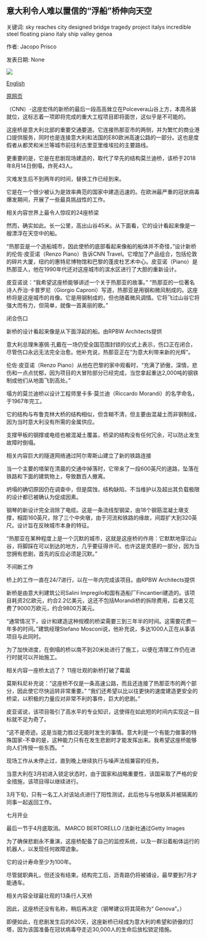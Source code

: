 ## 意大利令人难以置信的“浮船”桥伸向天空

关键词: sky reaches city designed bridge tragedy project italys incredible steel floating piano italy ship valley genoa

作者: Jacopo Prisco

发表日期: None

![](https://cdn.cnn.com/cnnnext/dam/assets/200501142530-bridge-x-section-1-super-tease.jpg)

[English](Italy%27s%20incredible%20%27floating%20ship%27%20bridge%20reaches%20for%20the%20sky.md)

[原网页](https://edition.cnn.com/travel/article/italy-genoa-new-bridge/index.html)

（CNN）-这座宏伟的新桥的最后一段高高耸立在Polcevera山谷上方，本周吊装就位，这标志着一项即将完成的重大工程项目即将面世，这似乎是不可能的。

这座桥是意大利北部的重要交通要道。它连接热那亚市的两侧，并为繁忙的商业港口提供服务，同时也是连接意大利和法国的E80欧洲高速公路的一部分。这也是度假者从都灵和米兰等城市前往利古里亚里维埃拉的主要路线。

更重要的是，它是在悲剧现场建造的，取代了早先的结构莫兰迪桥，该桥于2018年8月14日倒塌，炸死43人。

灾难发生后不到两年的时间，替换工作已经到来。

它是在一个很少被认为是效率典范的国家中建造迅速的。在欧洲最严重的冠状病毒爆发期间，开展了一些最具挑战性的工作。

相关内容世界上最令人惊叹的24座桥梁

然而，确实如此。长一公里，高出山谷45米。从下面看，它的设计看起来像是一艘漂浮在天空中的船。

“热那亚是一个造船城市，因此使桥的底部看起来像船的船体并不奇怪，”设计新桥的伦佐·皮亚诺（Renzo Piano）告诉CNN Travel。它增加了产品组合，包括伦敦的碎片大厦，纽约的惠特尼博物馆和巴黎的蓬皮杜艺术中心。皮亚诺（Piano）是热那亚人，他在1990年代还对这座城市的滨水区进行了大胆的重新设计。

皮亚诺说：“我希望这座桥能够讲述一个关于热那亚的故事。” “热那亚的一位著名诗人乔治·卡普罗尼（Giorgio Caproni）写道，热那亚是用钢和微风制成的。这座桥将是这座城市的肖像。它是用钢制成的，但也随着微风调情。它将飞过山谷它将强大而有力，但简单，就像一首美丽的歌。”

闭合伤口

新桥的设计看起来像是从下面浮起的船。由RPBW Architects提供

意大利总理朱塞佩·孔戴在一场仍受全国范围封锁的仪式上表示，伤口正在闭合，尽管伤口永远无法完全治愈。他补充说，热那亚正在“为意大利带来新的光辉”。

伦佐·皮亚诺（Renzo Piano）从他在巴黎的家中观看时，“充满了骄傲，深情，悲伤和一点点忧郁，因为项目的大冒险部分已经完成，当您拿起重达2,000吨的钢铁制成他们从地面飞到高处。”

塌方的莫兰迪桥以设计工程师里卡多·莫兰迪（Riccardo Morandi）的名字命名，于1967年完工。

它的结构与布鲁克林大桥的结构相似，但含糊不清，但主要由混凝土而非钢制成，因为当时意大利没有所需的金属供应。

支撑甲板的钢撑或电缆也被混凝土覆盖，桥梁的结构没有任何冗余，可以防止发生故障时倒塌。

相关内容巨大的隧道网络通过阿尔卑斯山建立了新的铁路连接

当一个主要的塔架在清晨的交通中掉落时，它带来了一段600英尺的道路，坠落在铁路和下面的建筑物上，导致数百人撤离。

坍塌的确切原因仍在调查中，但是腐蚀，结构缺陷，不当维护以及超出其负载极限的设计都已被确认为促成因素。

钢琴的新设计完全消除了电缆。这是一条流线型钢梁，由18个钢筋混凝土墩支撑，相距160英尺，除了三个中央墩，由于河流和铁路的缘故，间距扩大到320英尺。设计旨在反映城市本身的特征。

“热那亚在某种程度上是一个沉默的城市，这就是这座桥的作用：它默默地穿过山谷，将脚踩在可以到达的地方，几乎要征得许可。也许这是灵感的一部分，因为当您拥有悲剧，首先的反应必须是沉默。”

不间断工作

桥上的工作一直在24/7进行，以在一年内完成该项目。由RPBW Architects提供

新桥是由意大利建筑公司Salini Impregilo和国有造船厂Fincantieri建造的。该项目耗资2亿欧元，约合2.2亿美元，这还不包括Morandi桥的拆除费用，后者又花费了9000万欧元，约合9800万美元。

“通常情况下，设计和建造这种规模的桥梁需要三到三年半的时间。这需要花费一年多的时间。”建筑经理Stefano Mosconi说，他补充说，多达1000人正在从事该项目与此同时。

为了加快进度，在倒塌的桥以南不到20米处进行了施工，以便在清理工作仍在进行时就可以开始施工。

相关内容一座桥太远了？ 11座壮观的新桥打破了霉菌

莫斯科尼补充说：“这座桥不仅是一条高速公路，而且还连接了热那亚市的两个部分，因此使它尽快运转非常重要。” “我们还希望以比以往更快的速度建造更安全的桥梁，以积极的力量应对非常不利的事件，巨大的悲剧。”

皮亚诺说，该项目吸引了高水平的专业知识，这使得在如此短的时间内实现这一目标就不足为奇了。

“这不是奇迹。这是当能力胜过无能时发生的事情。意大利是一个有能力做事的特殊国家-不幸的是，这种能力只有在发生悲剧时才能发挥出来。我希望这座桥能够向人们传授一些东西。 ”

现场工作从未停止过，直到晚上继续执行与噪声法规兼容的任务。

当意大利在3月初进入锁定状态时，由于国家和战略重要性，该国采取了严格的安全措施，该项目得以继续进行。

3月下旬，只有一名工人对该站点进行了阳性测试，此后他与与他联系并被隔离的同事一起返回工作。

七月开业

最后一节于4月底取消。 MARCO BERTORELLO /法新社通过Getty Images

为了确保悲剧永不重演，这座桥配备了自己的监控系统，以及一群沿着船体运行的机器人，以发现任何故障迹象。

它的设计寿命至少为100年。

尽管就职典礼，但还没有结束。结构完工后，沥青路仍将被铺设，最早要到7月才能通车。

相关内容全球最壮观的13条行人天桥

因此，这座桥还没有名称，稍后再决定（钢琴建议将其简称为“ Genova”。）

即便如此，在悲剧发生后的620天，这座新桥已经成为意大利的希望和骄傲的灯塔，因为该国准备在冠状病毒夺走近30,000人的生命后放松锁定措施。